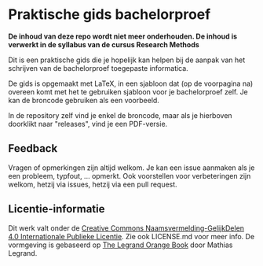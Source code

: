 # Praktische gids bachelorproef

**De inhoud van deze repo wordt niet meer onderhouden. De inhoud is verwerkt in de syllabus van de cursus Research Methods**

Dit is een praktische gids die je hopelijk kan helpen bij de aanpak van het schrijven van de bachelorproef toegepaste informatica.

De gids is opgemaakt met LaTeX, in een sjabloon dat (op de voorpagina na) overeen komt met het te gebruiken sjabloon voor je bachelorproef zelf. Je kan de broncode gebruiken als een voorbeeld.

In de repository zelf vind je enkel de broncode, maar als je hierboven doorklikt naar "releases", vind je een PDF-versie.

## Feedback

Vragen of opmerkingen zijn altijd welkom. Je kan een issue aanmaken als je een probleem, typfout, ... opmerkt. Ook voorstellen voor verbeteringen zijn welkom, hetzij via issues, hetzij via een pull request.

## Licentie-informatie

Dit werk valt onder de [Creative Commons Naamsvermelding-GelijkDelen 4.0 Internationale Publieke Licentie](http://creativecommons.org/licenses/by-sa/4.0/). Zie ook LICENSE.md voor meer info. De vormgeving is gebaseerd op [The Legrand Orange Book](http://www.latextemplates.com/template/the-legrand-orange-book) door Mathias Legrand.
